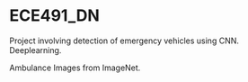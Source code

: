 # ECE491_DN

Project involving detection of emergency vehicles using CNN. Deeplearning. 

Ambulance Images from ImageNet.
